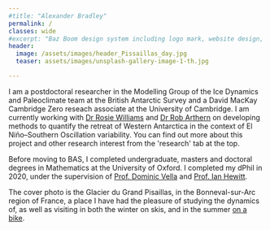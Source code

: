 ```yaml
---
#title: "Alexander Bradley"
permalink: /
classes: wide
#excerpt: "Baz Boom design system including logo mark, website design, and branding applications."
header:
  image: /assets/images/header_Pissaillas_day.jpg
  teaser: assets/images/unsplash-gallery-image-1-th.jpg

---
```


I am a postdoctoral researcher in the Modelling Group of the Ice Dynamics and Paleoclimate team at the British Antarctic Survey and a David MacKay Cambridge Zero reseach associate at the University of Cambridge. I am currently working with [Dr Rosie Williams](https://people.maths.ox.ac.uk/hewitt/) and [Dr Rob Arthern](https://www.bas.ac.uk/profile/rart/) on developing methods to quantify the retreat of Western Antarctica in the context of El Niño–Southern Oscillation variability. You can find out more about this project and other research interest from the 'research' tab at the top.

Before moving to BAS, I completed undergraduate, masters and doctoral degrees in Mathematics at the University of Oxford. I completed my dPhil in 2020, under the supervision of [Prof. Dominic Vella](https://people.maths.ox.ac.uk/vella/index.html) and [Prof. Ian Hewitt](https://people.maths.ox.ac.uk/hewitt/).

The cover photo is the Glacier du Grand Pisaillas, in the Bonneval-sur-Arc region of France, a place I have had the pleasure of studying the dynamics of, as well as visiting in both the winter on skis, and in the summer [on a bike](https://www.strava.com/activities/3838044782).
